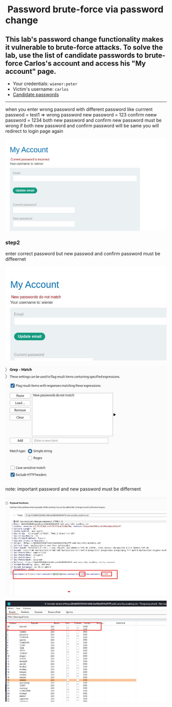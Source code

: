 #  Password brute-force via password change

## This lab's password change functionality makes it vulnerable to brute-force attacks. To solve the lab, use the list of candidate passwords to brute-force Carlos's account and access his "My account" page.
- Your credentials: `wiener:peter`
- Victim's username: `carlos`
- [Candidate passwords](https://portswigger.net/web-security/authentication/auth-lab-passwords)
___


when you enter wrong password with different password
like
currrent passwod = test1 => wrong password
new password = 123
confirm neew password = 1234
both new password and confirm new password must be wrong
if both new password and confirm password will be same you will redirect to login page again

![screenshot](images/lab12_pass_incorrect.jpg)

### step2

enter correct password
but new passwod and confirm password must be diffeernet

![screenshot](images/lab12_password_not_match.jpg)

![screenshot](images/lab12_grep_math.jpg)

note: important password and new password must be differnent

![screenshot](images/lab12_payload_position.jpg)

![screenshot](images/lab12_payload_result.jpg)
